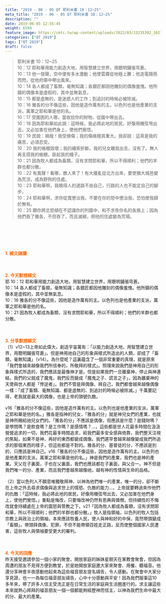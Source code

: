 ```yaml
---
title: "2019 - 06 - 05 QT 耶利米書 10：12~25"
meta_title: "2019 - 06 - 05 QT 耶利米書 10：12~25"
description: ""
date: 2019-06-05 12:55:45
weight: 6594
feature_image: https://cmtc.tw/wp-content/uploads/2022/03/15235392_10211799862337740_180693556567566654_o-1.webp
categories: ["QT 2019"]
tags: ["QT 2019"]
draft: false
---
```


<blockquote>耶利米書 10：12~25<br />
10：12 耶和華用能力創造大地，用智慧建立世界，用聰明鋪張穹蒼。<br />
10：13 他一發聲，空中便有多水激動；他使雲霧從地極上騰；他造電隨雨而閃，從他府庫中帶出風來。<br />
10：14 各人都成了畜類，毫無知識；各銀匠都因他雕刻的偶像羞愧。他所鑄的偶像本是虛假的，其中並無氣息，<br />
10：15 都是虛無的，是迷惑人的工作；到追討的時候必被除滅。<br />
10：16 雅各的分不像這些，因他是造作萬有的主。以色列也是他產業的支派，萬軍之耶和華是他的名。<br />
10：17 受圍困的人哪，當收拾你的財物，從國中帶出去。<br />
10：18 因為耶和華如此說：這時候，我必將此地的居民，好像用機弦甩出去，又必加害在他們身上，使他們覺悟。<br />
10：19 民說：禍哉！我受損傷；我的傷痕極其重大。我卻說：這真是我的痛苦，必須忍受。<br />
10：20 我的帳棚毀壞；我的繩索折斷。我的兒女離我出去，沒有了。無人再支搭我的帳棚，掛起我的幔子。<br />
10：21 因為牧人都成為畜類，沒有求問耶和華，所以不得順利；他們的羊群也都分散。<br />
10：22 有風聲！看哪，敵人來了！有大擾亂從北方出來，要使猶大城邑變為荒涼，成為野狗的住處。<br />
10：23 耶和華啊，我曉得人的道路不由自己，行路的人也不能定自己的腳步。<br />
10：24 耶和華啊，求你從寬懲治我，不要在你的怒中懲治我，恐怕使我歸於無有。<br />
10：25 願你將忿怒傾在不認識你的列國中，和不求告你名的各族上；因為他們吞了雅各，不但吞了，而且滅絕，把他的住處變為荒場。</blockquote><br />
&nbsp;<br />
<br />
&nbsp;<br />
<br />
<span style="color: #ff6600;"><strong>1. </strong><strong>經文誦讀</strong></span><br />
<br />
<span style="color: #ff6600;"><strong> </strong></span><br />
<br />
<span style="color: #ff6600;"><strong>2. 今天默想</strong><strong>經文<br />
</strong></span>耶 10：12 耶和華用能力創造大地，用智慧建立世界，用聰明鋪張穹蒼。<br />
10：14 各人都成了畜類，毫無知識；各銀匠都因他雕刻的偶像羞愧。他所鑄的偶像本是虛假的，其中並無氣息。<br />
10：16 雅各的分不像這些，因他是造作萬有的主。以色列也是他產業的支派，萬軍之耶和華是他的名。<br />
10：21 因為牧人都成為畜類，沒有求問耶和華，所以不得順利；他們的羊群也都分散。<br />
<br />
&nbsp;<br />
<br />
<span style="color: #ff6600;"><strong>3. 分享默想經文<br />
</strong></span>（1）v12~13上帝如此偉大，創造宇宙萬有：「以能力創造大地，用智慧建立世界，用聰明鋪張穹蒼」。但是神用祂自己的形象與樣式所造出的人類，卻成了「畜類，毫無知識」（v14）。為什麼呢？這裏蘊含了一個非常重要的真理，就是原來「我們會越來越像我們所信奉的，所敬拜的樣式」。照理來說我們是神用自己的形象與樣式所造的，我們應該是最像神才是。但是如果我們一旦離棄神，停止與神連結，我們的父就成了魔鬼，我們反而變成「魔鬼之子、謊言之子」，因為離棄神的天使與世人都是「悖逆者」。我們不管是拜偶像、拜自己，我們都會越來越像偶像一樣：「成了畜類、毫無知識、都是虛無的、到追討的時候必被除滅。」千萬要記得，老我就是最大的偶像，也是上帝的頭號仇敵。<br />
<br />
v16「雅各的分不像這些，因他是造作萬有的主。以色列也是他產業的支派，萬軍之耶和華是他的名。」雅各是指神的兒女，「雅各的分」就是神兒女們的產業，也就是神所賜給祂兒女們的。「雅各的分」不應該是偶像，但應該是什麼？是錢財嗎？是學問嗎？是飲食嗎？是工作嗎？是感情嗎？…，這些都是世人花最多時間在汲汲營營追求的一切，我們花最多時間追求，給我們最多安全感與倚靠，我們整天注視的焦點，如果不是神，再好的東西都變成偶像。我們遲早會越來越像變成我們所追求的那個東西的樣子，但這些都是不對的。雅各的分、基督徒的分，不應該是別的，只應該是神自己。v16「雅各的分不像這些，因他是造作萬有的主。以色列也是他產業的支派，萬軍之耶和華是他的名。」神是我們的產業，我們也是神的產業。天父在子裏面，子也在父裏面，我們也應該都在子裏面，與父合一。神不但是我們唯一的分、產業，而且我們會越來越像祂，越有神的性情與生命的品格。<br />
<br />
（2）當以色列人不願意唯獨敬拜神、以神為他們唯一的產業，唯一的分，卻不斷在上帝之外去尋求偶像與追求世上的情慾、仇敵的能力…，上帝就要轉過來作他們的仇敵：「這時候，我必將此地的居民，好像用機弦甩出去，又必加害在他們身上，使他們覺悟。」重點是悔改，只要悔改神仍然有恩典與憐憫，但持續性的不悔改就會持續處在上帝的震怒與管教之下。v21「因為牧人都成為畜類，沒有求問耶和華，所以不得順利；他們的羊群也都分散。」牧人是指領袖，以色列的牧人包括宗教上與政治上的領袖，本來應該牧養人民，使人與神和好的中保，竟然帶頭變成「畜類」。帶頭拜偶像、犯罪，不但不能帶領百姓走正路，反而使整個國家人民遭害，這些牧人與領袖要受更大的審判。<br />
<br />
&nbsp;<br />
<br />
<span style="color: #ff6600;"><strong>4. 今天的回應<br />
</strong></span>昨天接受邀請參加一個小家的聚會。開放家庭的姊妹星期天在某教會聚會，但因為周遭的朋友不見得方便到教堂，於是她開放家庭邀大家來聚會、用餐、聽福音。他還分享神會半夜感動他起來為這些福音朋友提名禱告，令人感動。在聚會中大家分享見證，也一一為每位福音朋友禱告，心中十分感動與平安！因為我們服事這10多年來，帶了許多人信主受洗正是在日常生活的家庭與生活圈進行的。求主讓這些本來就熱心拜拜的福音朋友一個一個都能夠經歷神而信主，以神為我們生命中最大的分、最大的產業。<br />
<br />
&nbsp;
        